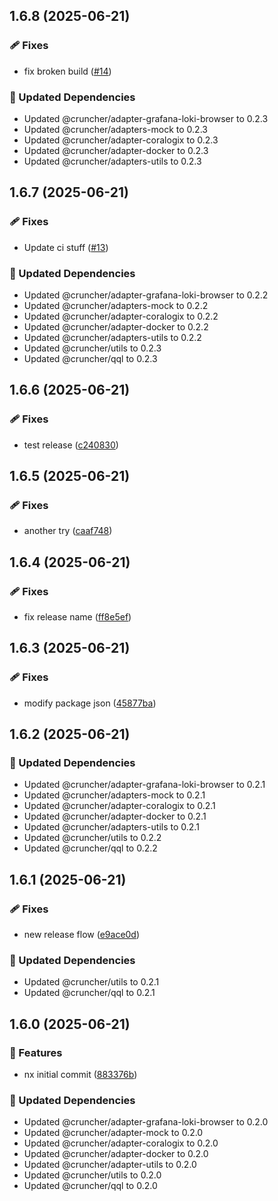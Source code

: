 ## 1.6.8 (2025-06-21)

### 🩹 Fixes

- fix broken build ([#14](https://github.com/IamShobe/cruncher/pull/14))

### 🧱 Updated Dependencies

- Updated @cruncher/adapter-grafana-loki-browser to 0.2.3
- Updated @cruncher/adapters-mock to 0.2.3
- Updated @cruncher/adapter-coralogix to 0.2.3
- Updated @cruncher/adapter-docker to 0.2.3
- Updated @cruncher/adapters-utils to 0.2.3

## 1.6.7 (2025-06-21)

### 🩹 Fixes

- Update ci stuff ([#13](https://github.com/IamShobe/cruncher/pull/13))

### 🧱 Updated Dependencies

- Updated @cruncher/adapter-grafana-loki-browser to 0.2.2
- Updated @cruncher/adapters-mock to 0.2.2
- Updated @cruncher/adapter-coralogix to 0.2.2
- Updated @cruncher/adapter-docker to 0.2.2
- Updated @cruncher/adapters-utils to 0.2.2
- Updated @cruncher/utils to 0.2.3
- Updated @cruncher/qql to 0.2.3

## 1.6.6 (2025-06-21)

### 🩹 Fixes

- test release ([c240830](https://github.com/IamShobe/cruncher/commit/c240830))

## 1.6.5 (2025-06-21)

### 🩹 Fixes

- another try ([caaf748](https://github.com/IamShobe/cruncher/commit/caaf748))

## 1.6.4 (2025-06-21)

### 🩹 Fixes

- fix release name ([ff8e5ef](https://github.com/IamShobe/cruncher/commit/ff8e5ef))

## 1.6.3 (2025-06-21)

### 🩹 Fixes

- modify package json ([45877ba](https://github.com/IamShobe/cruncher/commit/45877ba))

## 1.6.2 (2025-06-21)

### 🧱 Updated Dependencies

- Updated @cruncher/adapter-grafana-loki-browser to 0.2.1
- Updated @cruncher/adapters-mock to 0.2.1
- Updated @cruncher/adapter-coralogix to 0.2.1
- Updated @cruncher/adapter-docker to 0.2.1
- Updated @cruncher/adapters-utils to 0.2.1
- Updated @cruncher/utils to 0.2.2
- Updated @cruncher/qql to 0.2.2

## 1.6.1 (2025-06-21)

### 🩹 Fixes

- new release flow ([e9ace0d](https://github.com/IamShobe/cruncher/commit/e9ace0d))

### 🧱 Updated Dependencies

- Updated @cruncher/utils to 0.2.1
- Updated @cruncher/qql to 0.2.1

## 1.6.0 (2025-06-21)

### 🚀 Features

- nx initial commit ([883376b](https://github.com/IamShobe/cruncher/commit/883376b))

### 🧱 Updated Dependencies

- Updated @cruncher/adapter-grafana-loki-browser to 0.2.0
- Updated @cruncher/adapter-mock to 0.2.0
- Updated @cruncher/adapter-coralogix to 0.2.0
- Updated @cruncher/adapter-docker to 0.2.0
- Updated @cruncher/adapter-utils to 0.2.0
- Updated @cruncher/utils to 0.2.0
- Updated @cruncher/qql to 0.2.0